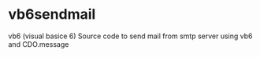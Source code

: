 # vb6sendmail
vb6 (visual basice 6) Source code to send mail from smtp server using vb6 and CDO.message
